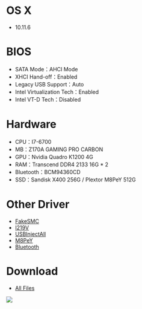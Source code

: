 # OS X
- 10.11.6


# BIOS
- SATA Mode：AHCI Mode
- XHCI Hand-off：Enabled
- Legacy USB Support：Auto
- Intel Virtualization Tech：Enabled
- Intel VT-D Tech：Disabled


# Hardware
- CPU：I7-6700
- MB：Z170A GAMING PRO CARBON
- GPU：Nvidia  Quadro K1200 4G
- RAM：Transcend DDR4 2133 16G * 2
- Bluetooth：BCM94360CD
- SSD：Sandisk X400 256G / Plextor M8PeY 512G


# Other Driver
* [FakeSMC](https://bitbucket.org/RehabMan/os-x-fakesmc-kozlek/downloads/RehabMan-FakeSMC-2016-0908.zip)
* [I219V](https://bitbucket.org/RehabMan/os-x-intel-network/downloads/RehabMan-IntelMausiEthernet-v2-2016-0107.zip)
* [USBInjectAll](https://bitbucket.org/RehabMan/os-x-usb-inject-all/downloads/RehabMan-USBInjectAll-2016-0907.zip)
* [M8PeY](http://www.macvidcards.com/uploads/2/7/6/8/27683275/nvme_for_osx.zip)
* [Bluetooth](http://cyfangnotepad.blogspot.tw/2016/10/os-x-el-capitan-1011-enabled-bcm94360cd.html)


# Download
* [All Files](https://bitbucket.org/ChengYouFang/hackintosh/downloads/Z170A%20GAMING%20PRO%20CARBON.zip)


![](https://1.bp.blogspot.com/-7XQ8dqUydiA/WBNcRxjPMaI/AAAAAAAAH38/XFAx1nz4dOc5pYfDOyIZAafL_k4EG-teQCLcB/s1600/%25E8%259E%25A2%25E5%25B9%2595%25E5%25BF%25AB%25E7%2585%25A7%2B2016-10-28%2B%25E4%25B8%258B%25E5%258D%25889.32.14.png)
